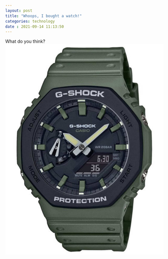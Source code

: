 ```yaml
---
layout: post
title: "Whoops, I bought a watch!" 
categories: technology
date : 2021-09-14 11:13:50
---
```

What do you think?
![G-shock](/img/blog-posts/gshock.jpg)
